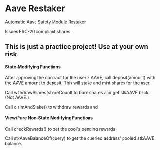 # Aave Restaker
 Automatic Aave Safety Module Restaker

 Issues ERC-20 compliant shares.
 
## This is just a practice project! Use at your own risk.
#### State-Modifying Functions
After approving the contract for the user's AAVE, call deposit(amount) with the AAVE amount to deposit.
This will stake and mint shares for the user.

Call withdrawShares(shareCount) to burn shares and get stkAAVE back. (Not AAVE.)

Call claimAndStake() to withdraw rewards and 

#### View/Pure Non-State Modifying Functions
Call checkRewards() to get the pool's pending rewards

Call stkAaveBalanceOf(query) to get the queried address' pooled stkAAVE balance.
